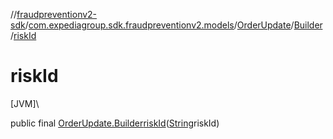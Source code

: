 //[fraudpreventionv2-sdk](../../../../index.md)/[com.expediagroup.sdk.fraudpreventionv2.models](../../index.md)/[OrderUpdate](../index.md)/[Builder](index.md)/[riskId](risk-id.md)

# riskId

[JVM]\

public final [OrderUpdate.Builder](index.md)[riskId](risk-id.md)([String](https://docs.oracle.com/javase/8/docs/api/java/lang/String.html)riskId)
